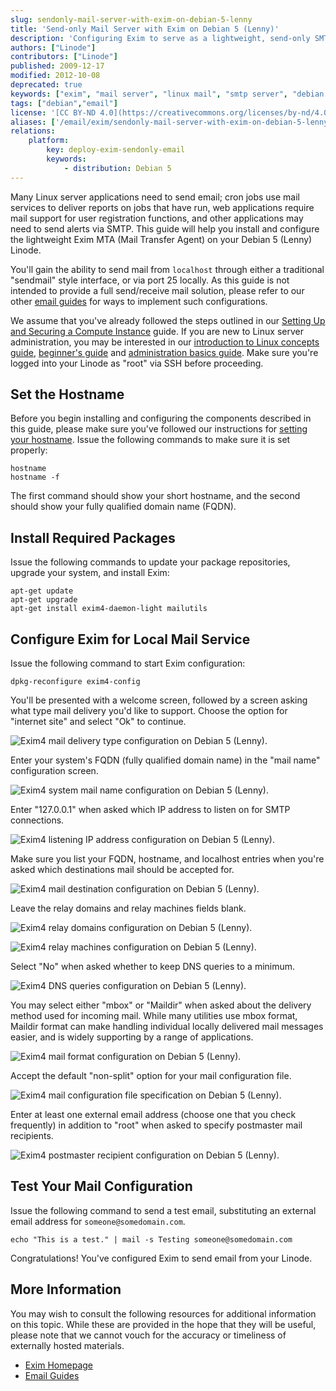 ```yaml
---
slug: sendonly-mail-server-with-exim-on-debian-5-lenny
title: 'Send-only Mail Server with Exim on Debian 5 (Lenny)'
description: 'Configuring Exim to serve as a lightweight, send-only SMTP server on Debian Linux.'
authors: ["Linode"]
contributors: ["Linode"]
published: 2009-12-17
modified: 2012-10-08
deprecated: true
keywords: ["exim", "mail server", "linux mail", "smtp server", "debian exim", "debian lenny"]
tags: ["debian","email"]
license: '[CC BY-ND 4.0](https://creativecommons.org/licenses/by-nd/4.0)'
aliases: ['/email/exim/sendonly-mail-server-with-exim-on-debian-5-lenny/','/email/exim/send-only-mta-debian-5-lenny/']
relations:
    platform:
        key: deploy-exim-sendonly-email
        keywords:
            - distribution: Debian 5
---
```




Many Linux server applications need to send email; cron jobs use mail services to deliver reports on jobs that have run, web applications require mail support for user registration functions, and other applications may need to send alerts via SMTP. This guide will help you install and configure the lightweight Exim MTA (Mail Transfer Agent) on your Debian 5 (Lenny) Linode.

You'll gain the ability to send mail from `localhost` through either a traditional "sendmail" style interface, or via port 25 locally. As this guide is not intended to provide a full send/receive mail solution, please refer to our other [email guides](/docs/email/) for ways to implement such configurations.

We assume that you've already followed the steps outlined in our [Setting Up and Securing a Compute Instance](/docs/products/compute/compute-instances/guides/set-up-and-secure/) guide. If you are new to Linux server administration, you may be interested in our [introduction to Linux concepts guide](/docs/guides/introduction-to-linux-concepts/), [beginner's guide](/docs/products/compute/compute-instances/faqs/) and [administration basics guide](/docs/guides/linux-system-administration-basics/). Make sure you're logged into your Linode as "root" via SSH before proceeding.

## Set the Hostname

Before you begin installing and configuring the components described in this guide, please make sure you've followed our instructions for [setting your hostname](/docs/products/compute/compute-instances/guides/set-up-and-secure/#configure-a-custom-hostname). Issue the following commands to make sure it is set properly:

    hostname
    hostname -f

The first command should show your short hostname, and the second should show your fully qualified domain name (FQDN).

## Install Required Packages

Issue the following commands to update your package repositories, upgrade your system, and install Exim:

    apt-get update
    apt-get upgrade
    apt-get install exim4-daemon-light mailutils

## Configure Exim for Local Mail Service

Issue the following command to start Exim configuration:

    dpkg-reconfigure exim4-config

You'll be presented with a welcome screen, followed by a screen asking what type mail delivery you'd like to support. Choose the option for "internet site" and select "Ok" to continue.

![Exim4 mail delivery type configuration on Debian 5 (Lenny).](125-01-exim4-debian-lenny-general.png)

Enter your system's FQDN (fully qualified domain name) in the "mail name" configuration screen.

![Exim4 system mail name configuration on Debian 5 (Lenny).](126-02-exim4-debian-lenny-mail-name.png)

Enter "127.0.0.1" when asked which IP address to listen on for SMTP connections.

![Exim4 listening IP address configuration on Debian 5 (Lenny).](127-03-exim4-debian-lenny-ip-listen.png)

Make sure you list your FQDN, hostname, and localhost entries when you're asked which destinations mail should be accepted for.

![Exim4 mail destination configuration on Debian 5 (Lenny).](128-04-exim4-debian-lenny-local-domains.png)

Leave the relay domains and relay machines fields blank.

![Exim4 relay domains configuration on Debian 5 (Lenny).](129-05-exim4-debian-lenny-relay-domains.png)

![Exim4 relay machines configuration on Debian 5 (Lenny).](130-06-exim4-debian-lenny-relay-machines.png)

Select "No" when asked whether to keep DNS queries to a minimum.

![Exim4 DNS queries configuration on Debian 5 (Lenny).](131-07-exim4-debian-lenny-dns-queries.png)

You may select either "mbox" or "Maildir" when asked about the delivery method used for incoming mail. While many utilities use mbox format, Maildir format can make handling individual locally delivered mail messages easier, and is widely supporting by a range of applications.

![Exim4 mail format configuration on Debian 5 (Lenny).](132-08-exim4-debian-lenny-mail-format.png)

Accept the default "non-split" option for your mail configuration file.

![Exim4 mail configuration file specification on Debian 5 (Lenny).](132-08-exim4-debian-lenny-mail-format.png)

Enter at least one external email address (choose one that you check frequently) in addition to "root" when asked to specify postmaster mail recipients.

![Exim4 postmaster recipient configuration on Debian 5 (Lenny).](133-10-exim4-debian-lenny-postmater-mail.png)

## Test Your Mail Configuration

Issue the following command to send a test email, substituting an external email address for `someone@somedomain.com`.

    echo "This is a test." | mail -s Testing someone@somedomain.com

Congratulations! You've configured Exim to send email from your Linode.

## More Information

You may wish to consult the following resources for additional information on this topic. While these are provided in the hope that they will be useful, please note that we cannot vouch for the accuracy or timeliness of externally hosted materials.

- [Exim Homepage](http://www.exim.org/)
- [Email Guides](/docs/email/)



